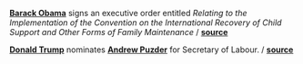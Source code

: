 **[Barack Obama](https://en.wikipedia.org/wiki/Barack_Obama)** signs an executive order entitled _Relating to the Implementation of the Convention on the International Recovery of Child Support and Other Forms of Family Maintenance_ / **[source](https://www.gpo.gov/fdsys/pkg/FR-2016-12-13/pdf/2016-30101.pdf)**

**[Donald Trump](https://en.wikipedia.org/wiki/Donald_Trump)** nominates
**[Andrew Puzder](https://en.wikipedia.org/wiki/Andrew_Puzder)** for Secretary
of Labour.
/ **[source](http://www.politico.com/blogs/donald-trump-administration/2016/12/andrew-puzder-labor-secretary-trump-232368)**
